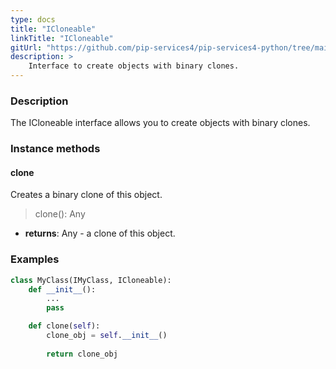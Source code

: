```yaml
---
type: docs
title: "ICloneable"
linkTitle: "ICloneable"
gitUrl: "https://github.com/pip-services4/pip-services4-python/tree/main/pip-services4-commons-python"
description: > 
    Interface to create objects with binary clones.
---
```


### Description

The ICloneable interface allows you to create objects with binary clones. 

### Instance methods

#### clone
Creates a binary clone of this object.

> clone(): Any

- **returns**: Any - a clone of this object.

### Examples

```python
class MyClass(IMyClass, ICloneable):
    def __init__():
        ...
        pass

    def clone(self):
        clone_obj = self.__init__()
        
        return clone_obj
```
